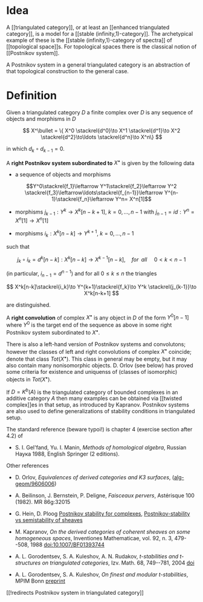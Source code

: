 # Idea #

A [[triangulated category]], or at least an [[enhanced triangulated category]], is a model for a [[stable (infinity,1)-category]]. The archetypical example of these is the [[stable (infinity,1)-category of spectra]] of [[topological space]]s. For topological spaces there is the classical notion of [[Postnikov system]].

A Postnikov system in a general triangulated category is an abstraction of that topological construction to the general case.

# Definition #

Given a triangulated category $D$ a finite complex over $D$ is any sequence of objects and morphisms in $D$

$$
X^\bullet = \{ X^0 \stackrel{d^0}\to X^1 \stackrel{d^1}\to X^2 \stackrel{d^2}\to\ldots \stackrel{d^n}\to X^n\}
$$

in which $d_k\circ d_{k-1} = 0$. 

A __right Postnikov system subordinated to__ $X^\bullet$ is given by the following data

* a sequence of objects and morphisms

$$Y^0\stackrel{f_1}\leftarrow Y^1\stackrel{f_2}\leftarrow Y^2 \stackrel{f_3}\leftarrow\ldots\stackrel{f_{n-1}}\leftarrow Y^{n-1}\stackrel{f_n}\leftarrow Y^n= X^n[1]$$

* morphisms $j_{k-1}: Y^k\to X^k[n-k+1]$, $k = 0,\ldots,n-1$ with $j_{n-1} = id : Y^n = X^n[1]\to X^n[1]$

* morphisms $i_k : X^k[n-k]\to Y^{k+1}$, $k = 0,\ldots,n-1$

such that 

$$ j_k\circ i_k = d^k[n-k]: X^k[n-k]\to X^{k-1}[n-k], \,\,\,\,\,\,\,for\,\,\,all\,\,\,\,\,\,\,\,  0\lt k \lt n-1 $$

(in particular, $i_{n-1} = d^{n-1}$) and for all $0\leq k\leq n$ the triangles

$$
 X^k[n-k]\stackrel{i_k}\to Y^{k+1}\stackrel{f_k}\to Y^k
\stackrel{j_{k-1}}\to X^k[n-k+1]
$$

are distinguished.

A __right convolution__ of complex $X^\bullet$ is any object in $D$ of the form $Y^0[n-1]$ where $Y^0$ is the 
target end of the sequence as above in some right Postnikov system subordinated to $X^\bullet$.

There is also a left-hand version of Postnikov systems and convolutons; however the classes of left and right convolutions of complex $X^\bullet$ coincide; denote that class $Tot(X^\bullet)$. This class in general may be empty, but it may also contain many nonisomorphic objects. D. Orlov (see below) has proved some criteria for existence and uniquenss of (classes of isomorphic) objects in $Tot(X^\bullet)$. 

If $D = K^b(A)$ is the triangulated category of bounded complexes in an additive category $A$ then many examples can be obtained via [[twisted complex]]es in that setup, as introduced by Kapranov. Postnikov systems are also used to define generalizations of stability conditions in triangulated setup. 

The standard reference (beware typoi!) is chapter 4 (exercise section after 4.2) of

* S. I. Gel'fand, Yu. I. Manin, _Methods of homological algebra_, Russian &#1053;&#1072;&#1091;&#1082;&#1072; 1988, English Springer (2 editions).

Other references

* D. Orlov, _Equivalences of derived categories and K3 surfaces_, ([alg-geom/9606006](http://arxiv.org/abs/alg-geom/9606006)) 

* A. Beilinson, J. Bernstein, P. Deligne, _Faisceaux pervers_, Ast&#233;risque 100 (1982). MR 86g:32015

* G. Hein, D. Ploog [Postnikov stability for complexes](http://www.uni-due.de/~mat903/preprints/hein-ploog-postnikov-stability.pdf), [Postnikov-stability vs semistability of sheaves](http://www.uni-due.de/~mat903/preprints/hein_ploog_P-stability.pdf)

* M. Kapranov, _On the derived categories of coherent sheaves on some homogeneous spaces_, Inventiones Mathematicae, vol. 92, n. 3, 479--508, 1988 [doi:10.1007/BF01393744](http://dx.doi.org/10.1007/BF01393744)

* A. L. Gorodentsev, S. A. Kuleshov, A. N. Rudakov, _t-stabilities and t-structures on triangulated categories_,
Izv. Math. 68, 749--781, 2004 [doi](http://dx.doi.org/10.1070/IM2004v068n04ABEH000497) 

* A. L. Gorodentsev, S. A. Kuleshov, _On finest and modular t-stabilities_, MPIM Bonn [preprint](http://www.mpim-bonn.mpg.de/preprints/send?bid=2649)


[[!redirects Postnikov system in triangulated category]]